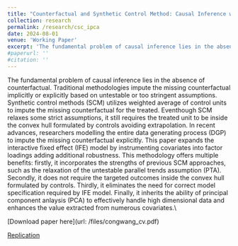 ```yaml
---
title: "Counterfactual and Synthetic Control Method: Causal Inference with Instrumented Principal Component Analysis"
collection: research
permalink: /research/csc_ipca
date: 2024-08-01
venue: 'Working Paper'
excerpt: 'The fundamental problem of causal inference lies in the absence of counterfactual. In recent advances, researchers modelling the entire data generating process (DGP) to impute the missing counterfactual explicitly. This paper expands the interactive fixed effect (IFE) model by instrumenting covariates into factor loadings adding additional robustness.'
#paperurl: ''
#citation: ''
---
```

The fundamental problem of causal inference lies in the absence of counterfactual. Traditional methodologies impute the missing counterfactual implicitly or explicitly based on untestable or too stringent assumptions. Synthetic control methods (SCM) utilizes weighted average of control units to impute the missing counterfactual for the treated. Eventhough SCM relaxes some strict assumptions, it still requires the treated unit to be inside the convex hull formulated by controls avoiding extrapolation. In recent advances, researchers modelling the entire data generating process (DGP) to impute the missing counterfactual explicitly. This paper expands the interactive fixed effect (IFE) model by instrumenting covariates into factor loadings adding additional robustness. This methodology offers multiple benefits: firstly, it incorporates the strengths of previous SCM approaches, such as the relaxation of the untestable parallel trends assumption (PTA). Secondly, it does not require the targeted outcomes inside the convex hull formulated by controls. Thirdly, it eliminates the need for correct model specification required by IFE model. Finally, it inherits the ability of principal component anlaysis (PCA) to effectively handle high dimensional data and enhances the value extracted from numerous covariates.\\

[Download paper here](url: /files/congwang_cv.pdf)

[Replication](https://github.com/CongWang141/JMP/tree/main)